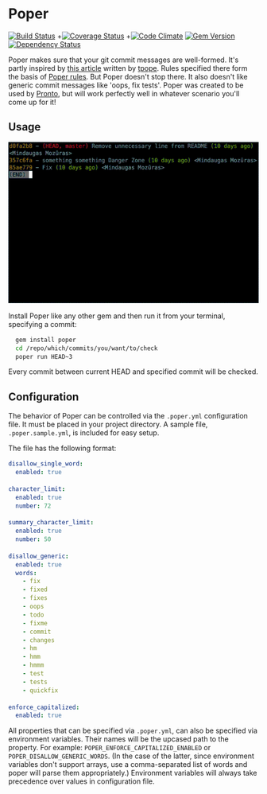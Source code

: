 # Poper

[![Build Status](https://travis-ci.org/mmozuras/poper.png)](https://travis-ci.org/mmozuras/poper)
+[![Coverage Status](https://img.shields.io/codeclimate/coverage/github/mmozuras/poper.svg)](https://codeclimate.com/github/mmozuras/poper)
+[![Code Climate](https://codeclimate.com/github/mmozuras/poper.svg)](https://codeclimate.com/github/mmozuras/poper)
[![Gem Version](https://badge.fury.io/rb/poper.png)](http://badge.fury.io/rb/poper)
[![Dependency Status](https://gemnasium.com/mmozuras/poper.png)](https://gemnasium.com/mmozuras/poper)

Poper makes sure that your git commit messages are well-formed. It's partly
inspired by [this article][] written by [tpope][]. Rules specified there form
the basis of [Poper rules][]. But Poper doesn't stop there. It also doesn't
like generic commit messages like 'oops, fix tests'. Poper was created to be
used by [Pronto][], but will work perfectly well in whatever scenario you'll
come up for it!

## Usage

![Poper demo](poper.gif "")

Install Poper like any other gem and then run it from your terminal, specifying
a commit:

```bash
  gem install poper
  cd /repo/which/commits/you/want/to/check
  poper run HEAD~3
```

Every commit between current HEAD and specified commit will be checked.

[this article]: http://tbaggery.com/2008/04/19/a-note-about-git-commit-messages.html
[tpope]: https://twitter.com/tpope
[Poper rules]: https://github.com/mmozuras/poper/tree/master/lib/poper/rule
[Pronto]: https://github.com/mmozuras/pronto

## Configuration

The behavior of Poper can be controlled via the `.poper.yml` configuration
file. It must be placed in your project directory. A sample file, `.poper.sample.yml`, is included for easy setup.

The file has the following format:

```yaml
disallow_single_word:
  enabled: true

character_limit:
  enabled: true
  number: 72

summary_character_limit:
  enabled: true
  number: 50

disallow_generic:
  enabled: true
  words:
    - fix
    - fixed
    - fixes
    - oops
    - todo
    - fixme
    - commit
    - changes
    - hm
    - hmm
    - hmmm
    - test
    - tests
    - quickfix

enforce_capitalized:
  enabled: true
```

All properties that can be specified via `.poper.yml`, can also be specified
via environment variables. Their names will be the upcased path to the property.
For example: `POPER_ENFORCE_CAPITALIZED_ENABLED` or `POPER_DISALLOW_GENERIC_WORDS`. (In the case of the latter, since environment variables don't support arrays, use a comma-separated list of words and poper will parse them appropriately.) Environment variables
will always take precedence over values in configuration file.
